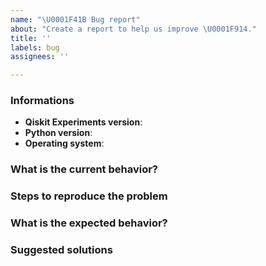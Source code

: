 ```yaml
---
name: "\U0001F41B Bug report"
about: "Create a report to help us improve \U0001F914."
title: ''
labels: bug
assignees: ''

---
```


<!-- ⚠️ If you do not respect this template, your issue will be closed -->
<!-- ⚠️ Make sure to browse the opened and closed issues -->

### Informations

- **Qiskit Experiments version**:
- **Python version**:
- **Operating system**:

### What is the current behavior?



### Steps to reproduce the problem



### What is the expected behavior?



### Suggested solutions
